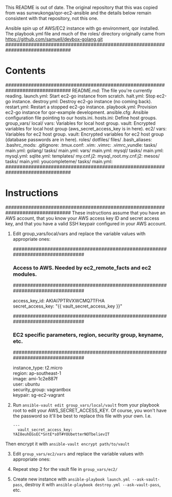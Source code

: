 This README is out of date. The original repository that this was copied from was sunwukonga/qor-ec2-ansible and the details below remain consistent with that repository, not this one. 

Ansible spin up of AWS/EC2 instance with go environment, qor installed.   
The playbook.yml file and much of the roles/ directory originally came from https://github.com/samuell/devbox-golang.git
###############################################################################
# Contents
###############################################################################
    README.md:      The file you're currently reading.
    launch.yml:     Start ec2-go instance from scratch.
    halt.yml:       Stop ec2-go instance.
    destroy.yml:    Destroy ec2-go instance (no coming back).
    restart.yml:    Restart a stopped ec2-go instance.
    playbook.yml:   Provision ec2-go instance for qor-example development.
    ansible.cfg:    Ansible configuration file pointing to our hosts.ini.
    hosts.ini:      Define host groups.
    group_vars/
        local/
            vars:   Variables for local host group.
            vault:  Encrypted variables for local host group (aws_secret_access_key is in here).
        ec2/
            vars:   Variables for ec2 host group.
            vault:  Encrypted variables for ec2 host group (database passwords are in here).
    roles/
        dotfiles/
            files/
                .bash_aliases:
                .bashrc_mods:
                .gitignore:
                .tmux.conf:
                .vim:
                .vimrc:
                .vimrc_vundle:
            tasks/
                main.yml:
        golang/
            tasks/
                main.yml:
            vars/
                main.yml:
        mysql/
            tasks/
                main.yml:
                mysql.yml:
                sqlite.yml:
            templates/
                my.cnf.j2:
                mysql_root.my.cnf.j2:
        mesos/
            tasks/
                main.yml:
        youcompleteme/
            tasks/
                main.yml:
###############################################################################
# Instructions
###############################################################################
These instructions assume that you have an AWS account, that you know your AWS access key ID and secret access key, and that you have a valid SSH keypair configured in your AWS account.

1. Edit group_vars/local/vars and replace the variable values with appropriate ones:

    ###############################################################################
    ### Access to AWS. Needed by ec2_remote_facts and ec2 modules.
    ###############################################################################
    
    access_key_id: AKIAI7PTRVXWCMQ7TFHA   
    secret_access_key: "{{ vault_secret_access_key }}"   
    
    ###############################################################################
    ### EC2 specific parameters, region, security group, keyname, etc.
    ###############################################################################
    
    instance_type:    t2.micro   
    region:           ap-southeast-1   
    image:            ami-1c2e887f   
    user:             ubuntu   
    security_group:   vagrantbox   
    keypair:          sg-ec2-vagrant   

2. Run `ansible-vault edit group_vars/local/vault` from your playbook root to edit your AWS_SECRET_ACCESS_KEY. Of course, you won't have the password so it'll be best to replace this file with your own. I.e.
    ```
    ---
      vault_secret_access_key: YAI8euhEGsEC*SntE*sOT#YOUbetterNOTbelievIT
    ```
Then encrypt it with `ansible-vault encrypt path/to/vault`   

3. Edit `group_vars/ec2/vars` and replace the variable values with appropriate ones:

4. Repeat step 2 for the vault file in `group_vars/ec2/` 

5. Create new instance with `ansible-playbook launch.yml --ask-vault-pass`, destroy it with `ansible-playbook destroy.yml --ask-vault-pass`, etc.
